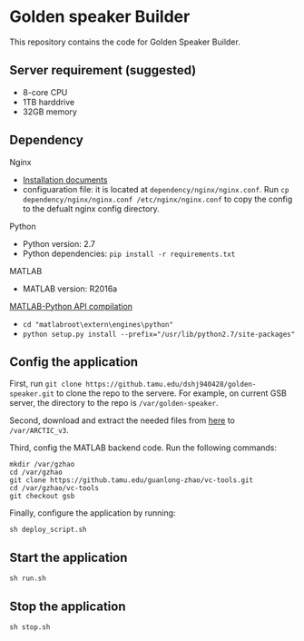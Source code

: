 # Golden speaker Builder
This repository contains the code for Golden Speaker Builder.

## Server requirement (suggested)
*  8-core CPU
*  1TB harddrive
*  32GB memory

## Dependency
Nginx
*  [Installation documents](https://nginx.org/en/docs/install.html)
*  configuaration file: it is located at `dependency/nginx/nginx.conf`. Run `cp dependency/nginx/nginx.conf /etc/nginx/nginx.conf` to copy the config to the defualt nginx config directory.

Python
*  Python version: 2.7
*  Python dependencies: `pip install -r requirements.txt`

MATLAB
*  MATLAB version: R2016a

[MATLAB-Python API compilation](https://www.mathworks.com/help/matlab/matlab_external/install-matlab-engine-api-for-python-in-nondefault-locations.html)
*  `cd "matlabroot\extern\engines\python"`
*  `python setup.py install --prefix="/usr/lib/python2.7/site-packages"`

## Config the application
First, run `git clone https://github.tamu.edu/dshj940428/golden-speaker.git` to clone the repo to the servere. For example, on current GSB server, the directory to the repo is `/var/golden-speaker`.

Second, download and extract the needed files from [here]() to `/var/ARCTIC_v3`.

Third, config the MATLAB backend code. Run the following commands:

```
mkdir /var/gzhao
cd /var/gzhao
git clone https://github.tamu.edu/guanlong-zhao/vc-tools.git
cd /var/gzhao/vc-tools
git checkout gsb
```

Finally, configure the application by running:
```
sh deploy_script.sh
```

## Start the application
```
sh run.sh
```

## Stop the application
```
sh stop.sh
```
